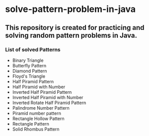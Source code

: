 # solve-pattern-problem-in-java
This repository is created for practicing and solving random pattern problems in Java. 
---

### List of solved Patterns

<ul>
    <li>Binary Triangle</li>
    <li>Butterfly Pattern</li>
    <li>Diamond Pattern</li>
    <li>Floyd's Triangle</li>
    <li>Half Piramid Pattern</li>
    <li>Half Piramid with Number</li>
    <li>Inverted Half Piramid Pattern</li>
    <li>Inverted Half Piramid with Number</li>
    <li>Inverted Rotate Half Piramid Pattern</li>
    <li>Palindrome Number Pattern</li>
    <li>Piramid number pattern</li>
    <li>Rectangle Hollow Pattern</li>
    <li>Rectangle Pattern</li>
    <li>Solid Rhombus Pattern</li>
</ul>
